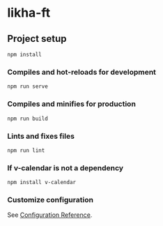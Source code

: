# likha-ft

## Project setup
```
npm install
```

### Compiles and hot-reloads for development
```
npm run serve
```

### Compiles and minifies for production
```
npm run build
```

### Lints and fixes files
```
npm run lint
```

### If v-calendar is not a dependency
```
npm install v-calendar
```

### Customize configuration
See [Configuration Reference](https://cli.vuejs.org/config/).


